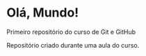# Olá, Mundo!
 Primeiro repositório do curso de Git e GitHub

 Repositório criado durante uma aula do curso.
